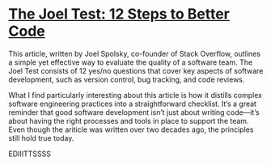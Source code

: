 # [The Joel Test: 12 Steps to Better Code](https://www.joelonsoftware.com/2000/08/09/the-joel-test-12-steps-to-better-code/)

This article, written by Joel Spolsky, co-founder of Stack Overflow, outlines a simple yet effective way to evaluate the quality of a software team. The Joel Test consists of 12 yes/no questions that cover key aspects of software development, such as version control, bug tracking, and code reviews. 

What I find particularly interesting about this article is how it distills complex software engineering practices into a straightforward checklist. It’s a great reminder that good software development isn’t just about writing code—it’s about having the right processes and tools in place to support the team. Even though the ariticle was written over two decades ago, the principles still hold true today.


EDIIITTSSSS